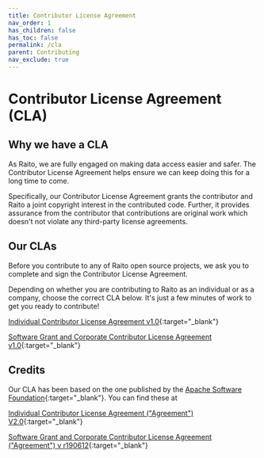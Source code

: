 ```yaml
---
title: Contributor License Agreement
nav_order: 1
has_children: false
has_toc: false
permalink: /cla
parent: Contributing
nav_exclude: true
---
```


# Contributor License Agreement (CLA)
## Why we have a CLA
As Raito, we are fully engaged on making data access easier and safer. 
The Contributor License Agreement helps ensure we can keep doing this for a long time to come.

Specifically, our Contributor License Agreement grants the contributor and Raito a joint copyright interest in the contributed code. Further, it provides assurance from the contributor that contributions are original work which doesn't not violate any third-party license agreements. 

## Our CLAs
Before you contribute to any of Raito open source projects, we ask you to complete and sign the Contributor License Agreement.

Depending on whether you are contributing to Raito as an individual or as a company, choose the correct CLA below. It's just a few minutes of work to get you ready to contribute!

[Individual Contributor License Agreement v1.0](https://docs.google.com/forms/d/e/1FAIpQLScXc8dh_IhqO9o_X-UpHOUWX5sHqeVWUt5D0cCaqrQQ4TA3PQ/viewform?usp=sf_link){:target="_blank"}

[Software Grant and Corporate Contributor License Agreement v1.0](https://docs.google.com/forms/d/e/1FAIpQLSfBltvTm6NNofUrA6cOM0zqPDT0lHnHvyY4QPXh2a62S5b2ng/viewform?usp=sf_link){:target="_blank"}

## Credits
Our CLA has been based on the one published by the [Apache Software Foundation](https://www.apache.org){:target="_blank"}. 
You can find these at

[Individual Contributor License Agreement ("Agreement") V2.0](http://www.apache.org/licenses/icla.txt){:target="_blank"}

[Software Grant and Corporate Contributor License Agreement ("Agreement") v r190612](http://www.apache.org/licenses/cla-corporate.txt){:target="_blank"}
